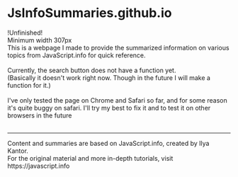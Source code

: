 # JsInfoSummaries.github.io

!Unfinished!
<br>
Minimum width 307px
<br>
This is a webpage I made to provide the summarized information on various topics from JavaScript.info for quick reference.
<br>
<br>
Currently, the search button does not have a function yet. <br> (Basically it doesn't work right now. Though in the future I will make a function for it.)<br>
<br>
I've only tested the page on Chrome and Safari so far, and for some reason it's quite buggy on safari. I'll try my best to fix it and to test it on other browsers in the future<br>
<br>

<hr>
Content and summaries are based on JavaScript.info, created by Ilya Kantor. <br >For the original material and more in-depth tutorials, visit https://javascript.info
